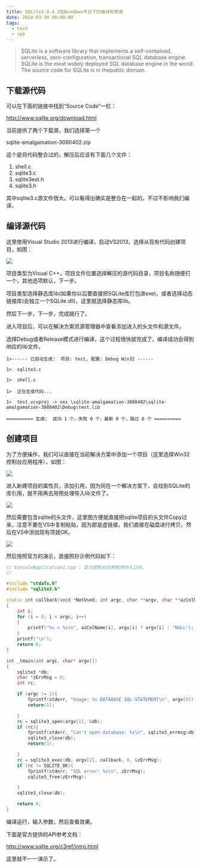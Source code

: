 ```yaml
---
title: SQLite3.8.4.2在Windows平台下的编译和使用
date: 2014-03-30 00:00:00
tags:
  - tech
  - cpp
---
```


> SQLite is a software library that implements a self-contained, serverless, zero-configuration, transactional SQL database engine. SQLite is the most widely deployed SQL database engine in the world. The source code for SQLite is in thepublic domain.

## 下载源代码

可以在下面的链接中找到“Source Code”一栏：

http://www.sqlite.org/download.html

当前提供了两个下载源，我们选择第一个

sqlite-amalgamation-3080402.zip

这个是将代码整合过的，解压后应该有下面几个文件：

1. shell.c
2. sqlite3.c
3. sqlite3ext.h
4. sqlite3.h

其中sqlite3.c源文件很大。可以看得出确实是整合在一起的，不过不影响我们编译。

## 编译源代码

这里使用Visual Studio 2013进行编译，启动VS2013，选择从现有代码创建项目，如图：

![](202907_fTSY_580940.png)

项目类型为Visual C++，项目文件位置选择解压的源代码目录，项目名称随便打一个，其他选项默认，下一步。

项目类型选择静态库lib(如果你以后要直接把SQLite库打包进exe)，或者选择动态链接库(会独立一个SQLite.dll)，这里就选择静态库lib。

然后下一步，下一步，完成就行了。

进入项目后，可以在解决方案资源管理器中查看添加进入的头文件和源文件。

选择Debug或者Release模式进行编译，这个过程很快就完成了，编译成功会得到响应的lib文件。

```
1>------ 已启动生成:  项目: test, 配置: Debug Win32 ------

1>  sqlite3.c

1>  shell.c

1>  正在生成代码...

1>  test.vcxproj -> xxx \sqlite-amalgamation-3080402\sqlite-amalgamation-3080402\Debug\test.lib

========== 生成:  成功 1 个，失败 0 个，最新 0 个，跳过 0 个 ==========
```

## 创建项目

为了方便操作，我们可以直接在当前解决方案中添加一个项目（这里选择Win32控制台应用程序），如图：

![](203859_3a27_580940.png)

进入新建项目的属性页，添加引用，因为同在一个解决方案下，会找到SQLite的库引用，就不用再去用预处理导入lib文件了。

![](204240_97Yi_580940.png)

然后需要包含sqlite的头文件，这里图方便就直接把sqlite项目的头文件Copy过来，注意不要在VS中复制粘贴，因为那是虚链接，我们直接在磁盘进行拷贝，然后在VS中添加现有项就OK。

![](204644_5HAV_580940.png)

然后按照官方的演示，直接照抄示例代码如下：

```cpp
// ConsoleApplication1.cpp : 定义控制台应用程序的入口点。
//

#include "stdafx.h"
#include "sqlite3.h"

static int callback(void *NotUsed, int argc, char **argv, char **azColName)
{
	int i;
	for (i = 0; i < argc; i++)
	{
		printf("%s = %s\n", azColName[i], argv[i] ? argv[i] : "NULL");
	}
	printf("\n");
	return 0;
}

int _tmain(int argc, char* argv[])
{
	sqlite3 *db;
	char *zErrMsg = 0;
	int rc;

	if (argc != 3){
		fprintf(stderr, "Usage: %s DATABASE SQL-STATEMENT\n", argv[0]);
		return(1);

	}
	rc = sqlite3_open(argv[1], &db);
	if (rc){
		fprintf(stderr, "Can't open database: %s\n", sqlite3_errmsg(db));
		sqlite3_close(db);
		return(1);

	}
	rc = sqlite3_exec(db, argv[2], callback, 0, &zErrMsg);
	if (rc != SQLITE_OK){
		fprintf(stderr, "SQL error: %s\n", zErrMsg);
		sqlite3_free(zErrMsg);

	}
	sqlite3_close(db);

	return 0;
}
```

编译运行，输入参数，然后查看效果。

下面是官方提供的API参考文档：

http://www.sqlite.org/c3ref/intro.html

这里就不一一演示了。
